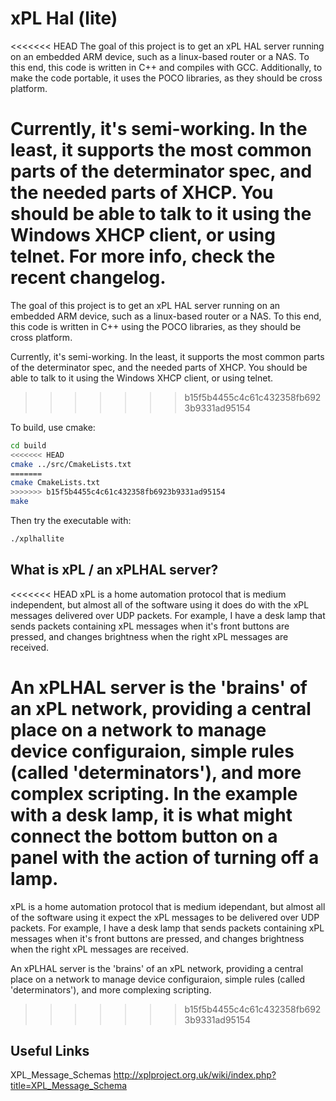xPL Hal (lite)
==============

<<<<<<< HEAD
The goal of this project is to get an xPL HAL server running on an embedded ARM device, such as a linux-based router or a NAS. To this end, this code is written in C++ and compiles with GCC. Additionally, to make the code portable, it uses the POCO libraries, as they should be cross platform.

Currently, it's semi-working. In the least, it supports the most common parts of the determinator spec, and the needed parts of XHCP. You should be able to talk to it using the Windows XHCP client, or using telnet. For more info, check the recent changelog.
=======
The goal of this project is to get an xPL HAL server running on an embedded ARM device, such as a linux-based router or a NAS. To this end, this code is written in C++ using the POCO libraries, as they should be cross platform.

Currently, it's semi-working. In the least, it supports the most common parts of the determinator spec, and the needed parts of XHCP. You should be able to talk to it using the Windows XHCP client, or using telnet. 
>>>>>>> b15f5b4455c4c61c432358fb6923b9331ad95154

To build, use cmake:
```bash
cd build
<<<<<<< HEAD
cmake ../src/CmakeLists.txt
=======
cmake CmakeLists.txt
>>>>>>> b15f5b4455c4c61c432358fb6923b9331ad95154
make
``` 

Then try the executable with:
```bash
./xplhallite
```

What is xPL / an xPLHAL server?
-------------------------------

<<<<<<< HEAD
xPL is a home automation protocol that is medium independent, but almost all of the software using it does do with the xPL messages delivered over UDP packets. For example, I have a desk lamp that sends packets containing xPL messages when it's front buttons are pressed, and changes brightness when the right xPL messages are received.

An xPLHAL server is the 'brains' of an xPL network, providing a central place on a network to manage device configuraion, simple rules (called 'determinators'), and more complex scripting. In the example with a desk lamp, it is what might connect the bottom button on a panel with the action of turning off a lamp.
=======
xPL is a home automation protocol that is medium idependant, but almost all of the software using it expect the xPL messages to be delivered over UDP packets. For example, I have a desk lamp that sends packets containing xPL messages when it's front buttons are pressed, and changes brightness when the right xPL messages are received.

An xPLHAL server is the 'brains' of an xPL network, providing a central place on a network to manage device configuraion, simple rules (called 'determinators'), and more complexing scripting.
>>>>>>> b15f5b4455c4c61c432358fb6923b9331ad95154


Useful Links
------------
XPL_Message_Schemas
http://xplproject.org.uk/wiki/index.php?title=XPL_Message_Schema
